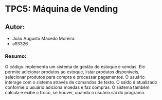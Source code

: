 # TPC5: Máquina de Vending

## Autor:
* João Augusto Macedo Moreira
* a93326

### Resumo:

O código implementa um sistema de gestão de estoque e vendas. 
Ele permite adicionar produtos ao estoque, listar produtos disponíveis, selecionar produtos para compra e processar pagamentos. O usuário interage com o sistema através de comandos de texto. O saldo é atualizado conforme o usuário adiciona moedas e faz compras. O sistema também calcula e exibe o troco, se houver, quando o usuário sai do programa.
